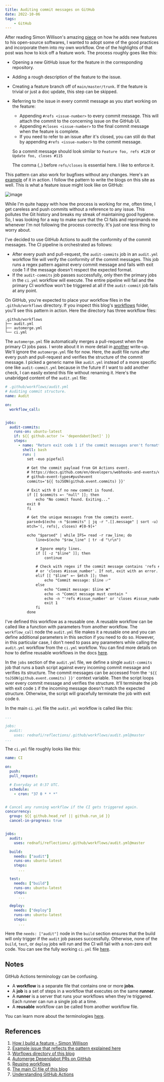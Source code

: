```yaml
---
title: Auditing commit messages on GitHub
date: 2022-10-06
tags:
    - GitHub
---
```


After reading Simon Willison's amazing [piece][1] on how he adds new features to his
open-source softwares, I wanted to adopt some of the good practices and incorporate them
into my own workflow. One of the highlights of that post was how to kick off a feature
work. The process roughly goes like this:

* Opening a new GitHub issue for the feature in the corresponding repository.
* Adding a rough description of the feature to the issue.
* Creating a feature branch off of `main/master/trunk`. If the feature is trivial or
just a doc update, this step can be skipped.
* Referring to the issue in every commit message as you start working on the feature:

    * Appending `#refs <issue-number>` to every commit message. This will attach the
    commit to the concerning issue on the GitHub UI.
    * Appending `#closes <issue-number>` to the final commit message when the feature
    is complete.
    * If you need to refer to an issue after it's closed, you can still do that by
    appending `#refs <issue-number>` to the commit message.

    So a commit message should look similar to `Feature foo, refs #120` or
    `Update foo, closes #115`

    The comma (`,`) before `refs/closes` is essential here. I like to enforce it.

This pattern can also work for bugfixes without any changes. Here's an [example][2] of
it in action. I follow the pattern to write the blogs on this site as well. This is
what a feature issue might look like on GitHub:

![image](https://user-images.githubusercontent.com/30027932/194779762-2000b766-3efa-421c-be77-757233e1e8f2.png)

While I'm quite happy with how the process is working for me, often time, I get
careless and push commits without a reference to any issue. This pollutes the Git
history and breaks my streak of maintaining good hygiene. So, I was looking for a way
to make sure that the CI fails and reprimands me whenever I'm not following the process
correctly. It's just one less thing to worry about.

I've decided to use GitHub Actions to audit the conformity of the commit messages. The
CI pipeline is orchestrated as follows:

* After every push and pull-request, the `audit-commits` job in an `audit.yml` workflow
file will verify the conformity of the commit messages. This job runs a regex pattern
against every commit message and fails with exit code 1 if the message doesn't respect
the expected format.
* If the `audit-commits` job passes successfully, only then the primary jobs in the
`ci.yml` workflow will execute. The entire pipeline will fail and the primary CI
workflow won't be triggered at all if the `audit-commit` job fails at any point.

On GitHub, you're expected to place your workflow files in the `.github/workflows`
directory. If you inspect this blog's [workflows][3] folder, you'll see this pattern in
action. Here the directory has three workflow files:

```
.github/workflows
├── audit.yml
├── automerge.yml
└── ci.yml
```

The `automerge.yml` file automatically merges a pull-request when the primary CI jobs
pass. I wrote about it in more detail in [another][4] write-up. We'll ignore the
`automerge.yml` file for now. Here, the audit file runs after every push and
pull-request and verifies the structure of the commit message. I picked a generic name
like `audit.yml` instead of a more specific one like `audit-commit.yml` because in the
future if I want to add another check, I can easily extend this file without renaming
it. Here's the unabridged content of the `audit.yml` file:

```yaml
# .github/workflows/audit.yml
# Auditing commit structure.
name: Audit

on:
  workflow_call:


jobs:
  audit-commits:
    runs-on: ubuntu-latest
    if: ${{ github.actor != 'dependabot[bot]' }}
    steps:
      - name: "Return exit code 1 if the commit messages aren't formatted correctly."
        shell: bash
        run: |
          set -euo pipefail

          # Get the commit payload from GH Actions event.
          # https://docs.github.com/en/developers/webhooks-and-events/events/
          # github-event-types#pushevent
          commits='${{ toJSON(github.event.commits) }}'

          # Exit with 0 if no new commit is found.
          if [[ $commits =~ "null" ]]; then
              echo "No commit found. Exiting..."
          exit 0
          fi

          # Get the unique messages from the commits event.
          parsed=$(echo -n "$commits" | jq -r ".[].message" | sort -u)
          mtch='(, refs|, closes) #[0-9]+'

          echo "$parsed" | while IFS= read -r raw_line; do
              line=$(echo "$raw_line" | tr -d "\r\n")

              # Ignore empty lines.
              if [[ -z "$line" ]]; then
                  continue

              # Check with regex if the commit message contains 'refs #issue_number'
              # or 'closes #issue_number'. If not, exit with an error.
              elif [[ "$line" =~ $mtch ]]; then
                  echo "Commit message: $line ✅"
              else
                  echo "Commit message: $line ❌"
                  echo -n "Commit message must contain "
                  echo -n "'refs #issue_number' or 'closes #issue_number'."
                  exit 1
              fi
          done
```

I've defined this workflow as a reusable one. A reusable workflow can be called like a
function with parameters from another workflow. The `workflow_call` node the `audit.yml`
file makes it a reusable one and you can define additional parameters in this section if
you need to do so. However, in this particular case, I don't need to pass any parameters
while calling the `audit.yml` workflow from the `ci.yml` workflow. You can find more
details on how to define reusable workflows in the docs [here][5].

In the `jobs` section of the `audit.yml` file, we define a single `audit-commits` job
that runs a bash script against every incoming commit message and verifies its
structure. The commit messages can be accessed from the
`'${{ toJSON(github.event.commits) }}'` context variable. Then the script loops over
every commit message and verifies the structure. It'll terminate the job with exit code
`1` if the incoming message doesn't match the expected structure. Otherwise, the script
will gracefully terminate the job with exit code `0`.

In the main `ci.yml` file the `audit.yml` workflow is called like this:

```yaml
...

jobs:
  audit:
    uses: rednafi/reflections/.github/workflows/audit.yml@master
...
```

The `ci.yml` file roughly looks like this:

```yaml
name: CI

on:
  push:
  pull_request:

  # Everyday at 0:37 UTC.
  schedule:
    - cron: "37 0 * * *"


# Cancel any running workflow if the CI gets triggered again.
concurrency:
  group: ${{ github.head_ref || github.run_id }}
  cancel-in-progress: true


jobs:
  audit:
    uses: rednafi/reflections/.github/workflows/audit.yml@master

  build:
    needs: ["audit"]
    runs-on: ubuntu-latest
    steps:
      ...

  test:
    needs: ["build"]
    runs-on: ubuntu-latest
    steps:
      ...

  deploy:
    needs: ["deploy"]
    runs-on: ubuntu-latest
    steps:
      ...
```

Here the `needs: ["audit"]` node in the `build` section ensures that the build will only
trigger if the `audit` job passes successfully. Otherwise, none of the `build`,
`test`, or `deploy` jobs will run and the CI will fail with a non-zero exit code. You
can see the fully working `ci.yml` file [here][6].

## Notes

GitHub Actions terminology can be confusing.

* A **workflow** is a separate file that contains one or more **jobs**.
* A **job** is a set of steps in a workflow that executes on the same **runner**.
* A **runner** is a server that runs your workflows when they're triggered. Each runner
can run a single job at a time.
* A **reusable** workflow can be called from another workflow file.

You can learn more about the terminologies [here][7].

## References

[1]: https://simonwillison.net/2022/Jan/12/how-i-build-a-feature/
[2]: https://github.com/rednafi/reflections/issues/170
[3]: https://github.com/rednafi/reflections/tree/master/.github/workflows
[4]: https://rednafi.github.io/reflections/automerge-dependabot-prs-on-github.html
[5]: https://docs.github.com/en/actions/using-workflows/reusing-workflows
[6]: https://github.com/rednafi/reflections/blob/master/.github/workflows/ci.yml
[7]: https://docs.github.com/en/actions/learn-github-actions/understanding-github-actions

1. [How I build a feature - Simon Willison](https://simonwillison.net/2022/Jan/12/how-i-build-a-feature/)
2. [Example issue that reflects the pattern explained here](https://github.com/rednafi/reflections/issues/170)
3. [Worflows directory of this blog](https://github.com/rednafi/reflections/tree/master/.github/workflows)
4. [Automerge Dependabot PRs on GitHub](https://rednafi.github.io/reflections/automerge-dependabot-prs-on-github.html)
5. [Reusing workflows](https://docs.github.com/en/actions/using-workflows/reusing-workflows)
6. [The main CI file of this blog](https://github.com/rednafi/reflections/blob/master/.github/workflows/ci.yml)
7. [Understanding GitHub Actions](https://docs.github.com/en/actions/learn-github-actions/understanding-github-actions)
